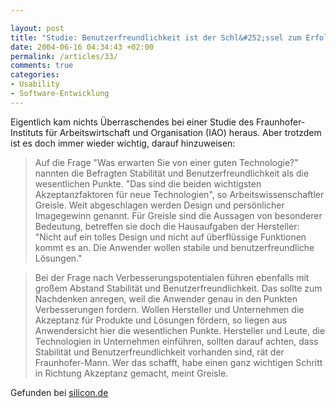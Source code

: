 ```yaml
---

layout: post
title: "Studie: Benutzerfreundlichkeit ist der Schl&#252;ssel zum Erfolg"
date: 2004-06-16 04:34:43 +02:00
permalink: /articles/33/
comments: true
categories: 
- Usability
- Software-Entwicklung
---
```


Eigentlich kam nichts Überraschendes bei einer Studie des
Fraunhofer-Instituts für Arbeitswirtschaft und Organisation (IAO)
heraus. Aber trotzdem ist es doch immer wieder wichtig, darauf
hinzuweisen:

> Auf die Frage "Was erwarten Sie von einer guten Technologie?" nannten
> die Befragten Stabilität und Benutzerfreundlichkeit als die
> wesentlichen Punkte. "Das sind die beiden wichtigsten
> Akzeptanzfaktoren für neue Technologien", so Arbeitswissenschaftler
> Greisle. Weit abgeschlagen werden Design und persönlicher Imagegewinn
> genannt. Für Greisle sind die Aussagen von besonderer Bedeutung,
> betreffen sie doch die Hausaufgaben der Hersteller: "Nicht auf ein
> tolles Design und nicht auf überflüssige Funktionen kommt es an. Die
> Anwender wollen stabile und benutzerfreundliche Lösungen."

> Bei der Frage nach Verbesserungspotentialen führen ebenfalls mit
> großem Abstand Stabilität und Benutzerfreundlichkeit. Das sollte zum
> Nachdenken anregen, weil die Anwender genau in den Punkten
> Verbesserungen fordern. Wollen Hersteller und Unternehmen die
> Akzeptanz für Produkte und Lösungen fördern, so liegen aus
> Anwendersicht hier die wesentlichen Punkte. Hersteller und Leute, die
> Technologien in Unternehmen einführen, sollten darauf achten, dass
> Stabilität und Benutzerfreundlichkeit vorhanden sind, rät der
> Fraunhofer-Mann. Wer das schafft, habe einen ganz wichtigen Schritt in
> Richtung Akzeptanz gemacht, meint Greisle.

Gefunden bei
[silicon.de](http://www.silicon.de/cpo/ts-cio/detail.php?nr=15053&directory=ts-cio)
